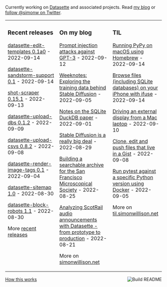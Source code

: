 Currently working on [Datasette](https://datasette.io/) and associated projects. Read [my blog](https://simonwillison.net/) or [follow @simonw on Twitter](https://twitter.com/simonw).

<table><tr><td valign="top" width="33%">

### Recent releases
<!-- recent_releases starts -->
[datasette-edit-templates 0.1a0](https://github.com/simonw/datasette-edit-templates/releases/tag/0.1a0) - 2022-09-14

[datasette-sandstorm-support 0.1](https://github.com/simonw/datasette-sandstorm-support/releases/tag/0.1) - 2022-09-14

[shot-scraper 0.15.1](https://github.com/simonw/shot-scraper/releases/tag/0.15.1) - 2022-09-13

[datasette-upload-dbs 0.1.2](https://github.com/simonw/datasette-upload-dbs/releases/tag/0.1.2) - 2022-09-09

[datasette-upload-csvs 0.8.2](https://github.com/simonw/datasette-upload-csvs/releases/tag/0.8.2) - 2022-09-08

[datasette-render-image-tags 0.1](https://github.com/simonw/datasette-render-image-tags/releases/tag/0.1) - 2022-09-04

[datasette-sitemap 1.0](https://github.com/simonw/datasette-sitemap/releases/tag/1.0) - 2022-08-30

[datasette-block-robots 1.1](https://github.com/simonw/datasette-block-robots/releases/tag/1.1) - 2022-08-30
<!-- recent_releases ends -->
More [recent releases](https://github.com/simonw/simonw/blob/main/releases.md)
</td><td valign="top" width="34%">

### On my blog
<!-- blog starts -->
[Prompt injection attacks against GPT-3](http://simonwillison.net/2022/Sep/12/prompt-injection/) - 2022-09-12

[Weeknotes: Exploring the training data behind Stable Diffusion](http://simonwillison.net/2022/Sep/5/laion-aesthetics-weeknotes/) - 2022-09-05

[Notes on the SQLite DuckDB paper](http://simonwillison.net/2022/Sep/1/sqlite-duckdb-paper/) - 2022-09-01

[Stable Diffusion is a really big deal](http://simonwillison.net/2022/Aug/29/stable-diffusion/) - 2022-08-29

[Building a searchable archive for the San Francisco Microscopical Society](http://simonwillison.net/2022/Aug/25/sfms-archive/) - 2022-08-25

[Analyzing ScotRail audio announcements with Datasette - from prototype to production](http://simonwillison.net/2022/Aug/21/scotrail/) - 2022-08-21
<!-- blog ends -->
More on [simonwillison.net](https://simonwillison.net/)
</td><td valign="top" width="33%">

### TIL
<!-- tils starts -->
[Running PyPy on macOS using Homebrew](https://til.simonwillison.net/python/pypy-macos) - 2022-09-14

[Browse files (including SQLite databases) on your iPhone with ifuse](https://til.simonwillison.net/macos/ifuse-iphone) - 2022-09-14

[Driving an external display from a Mac laptop](https://til.simonwillison.net/macos/external-display-laptop) - 2022-09-10

[Clone, edit and push files that live in a Gist](https://til.simonwillison.net/github/clone-and-push-gist) - 2022-09-08

[Run pytest against a specific Python version using Docker](https://til.simonwillison.net/docker/pytest-docker) - 2022-09-05
<!-- tils ends -->
More on [til.simonwillison.net](https://til.simonwillison.net/)
</td></tr></table>

<a href="https://github.com/simonw/simonw/actions"><img src="https://github.com/simonw/simonw/workflows/Build%20README/badge.svg" align="right" alt="Build README"></a> <a href="https://simonwillison.net/2020/Jul/10/self-updating-profile-readme/">How this works</a>
